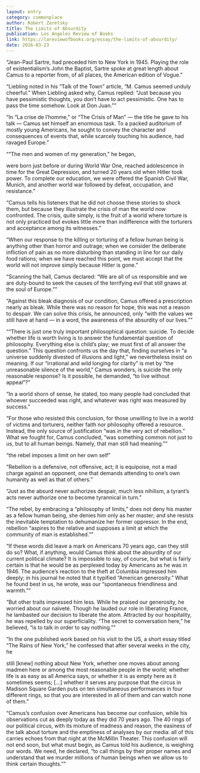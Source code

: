 ```yaml
---
layout: entry
category: commonplace
author: Robert Zaretsky
title: The Limits of Absurdity
publication: Los Angeles Review of Books
link: https://lareviewofbooks.org/essay/the-limits-of-absurdity/
date: 2016-03-23
---
```


“Jean-Paul Sartre, had preceded him to New York in 1945. Playing the role of existentialism’s John the Baptist, Sartre spoke at great length about Camus to a reporter from, of all places, the American edition of Vogue.”

“Liebling noted in his “Talk of the Town” article, “M. Camus seemed unduly cheerful.” When Liebling asked why, Camus replied: “Just because you have pessimistic thoughts, you don’t have to act pessimistic. One has to pass the time somehow. Look at Don Juan.””

“In “La crise de l’homme,” or “The Crisis of Man” — the title he gave to his talk — Camus set himself an enormous task. To a packed auditorium of mostly young Americans, he sought to convey the character and consequences of events that, while scarcely touching his audience, had ravaged Europe.”

““The men and women of my generation,” he began,

were born just before or during World War One, reached adolescence in time for the Great Depression, and turned 20 years old when Hitler took power. To complete our education, we were offered the Spanish Civil War, Munich, and another world war followed by defeat, occupation, and resistance.”

“Camus tells his listeners that he did not choose these stories to shock them, but because they illustrate the crisis of man the world now confronted. The crisis, quite simply, is the fruit of a world where torture is not only practiced but evokes little more than indifference with the torturers and acceptance among its witnesses.”

“When our response to the killing or torturing of a fellow human being is anything other than horror and outrage; when we consider the deliberate infliction of pain as no more disturbing than standing in line for our daily food rations; when we have reached this point, we must accept that the world will not improve simply because Hitler is gone.”

“Scanning the hall, Camus declared: “We are all of us responsible and we are duty-bound to seek the causes of the terrifying evil that still gnaws at the soul of Europe.””

“Against this bleak diagnosis of our condition, Camus offered a prescription nearly as bleak. While there was no reason for hope, this was not a reason to despair. We can solve this crisis, he announced, only “with the values we still have at hand — in a word, the awareness of the absurdity of our lives.””

““There is just one truly important philosophical question: suicide. To decide whether life is worth living is to answer the fundamental question of philosophy. Everything else is child’s play; we must first of all answer the question.” This question confronts us the day that, finding ourselves in “a universe suddenly divested of illusions and light,” we nevertheless insist on meaning. If our “irrational and wild longing for clarity” is met by “the unreasonable silence of the world,” Camus wonders, is suicide the only reasonable response? Is it possible, he demanded, “to live without appeal”?”

“In a world shorn of sense, he stated, too many people had concluded that whoever succeeded was right, and whatever was right was measured by success.”

“For those who resisted this conclusion, for those unwilling to live in a world of victims and torturers, neither faith nor philosophy offered a resource. Instead, the only source of justification “was in the very act of rebellion.” What we fought for, Camus concluded, “was something common not just to us, but to all human beings. Namely, that man still had meaning.””

“the rebel imposes a limit on her own self”

“Rebellion is a defensive, not offensive, act; it is equipoise, not a mad charge against an opponent, one that demands attending to one’s own humanity as well as that of others.”

“Just as the absurd never authorizes despair, much less nihilism, a tyrant’s acts never authorize one to become tyrannical in turn.”

“The rebel, by embracing a “philosophy of limits,” does not deny his master as a fellow human being, she denies him only as her master; and she resists the inevitable temptation to dehumanize her former oppressor. In the end, rebellion “aspires to the relative and supposes a limit at which the community of man is established.””

“If these words did leave a mark on Americans 70 years ago, can they still do so? What, if anything, would Camus think about the absurdity of our current political climate? It is impossible to say, of course, but what is fairly certain is that he would be as perplexed today by Americans as he was in 1946. The audience’s reaction to the theft at Columbia impressed him deeply; in his journal he noted that it typified “American generosity.” What he found best in us, he wrote, was our “spontaneous friendliness and warmth.””

“But other traits impressed him less. While he praised our generosity, he worried about our naïveté. Though he lauded our role in liberating France, he lambasted our decision to liberate the atom. Attracted by our hospitality, he was repelled by our superficiality. “The secret to conversation here,” he believed, “is to talk in order to say nothing.””

“In the one published work based on his visit to the US, a short essay titled “The Rains of New York,” he confessed that after several weeks in the city, he

still [knew] nothing about New York, whether one moves about among madmen here or among the most reasonable people in the world; whether life is as easy as all America says, or whether it is as empty here as it sometimes seems; […] whether it serves any purpose that the circus in Madison Square Garden puts on ten simultaneous performances in four different rings, so that you are interested in all of them and can watch none of them.”

“Camus’s confusion over Americans has become our confusion, while his observations cut as deeply today as they did 70 years ago. The 40 rings of our political circus, with its mixture of madness and reason, the easiness of the talk about torture and the emptiness of analyses by our media: all of this carries echoes from that night at the McMillin Theater. This confusion will not end soon, but what must begin, as Camus told his audience, is weighing our words. We need, he declared, “to call things by their proper names and understand that we murder millions of human beings when we allow us to think certain thoughts.””

